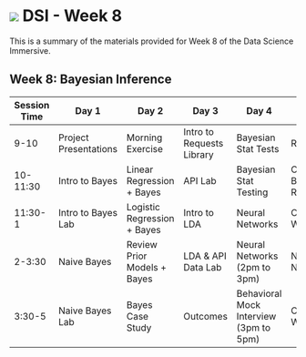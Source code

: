 # ![](https://ga-dash.s3.amazonaws.com/production/assets/logo-9f88ae6c9c3871690e33280fcf557f33.png) DSI - Week 8

This is a summary of the materials provided for Week 8 of the Data Science Immersive.

## Week 8: Bayesian Inference

Session Time | Day 1 | Day 2 | Day 3 | Day 4 | Day 5
 --- | --- | --- | --- | ---  | ---
9-10      | Project Presentations      | Morning Exercise            | Intro to Requests Library                | Bayesian Stat Tests                       | Reflection
10-11:30  | Intro to Bayes             | Linear Regression + Bayes   | API Lab                                  | Bayesian Stat Testing                    | Communicating Bayesian Results
11:30-1   | Intro to Bayes Lab         | Logistic Regression + Bayes | Intro to LDA                             | Neural Networks                  | Capstone Pt 2: Workshop
2-3:30    | Naive Bayes                | Review Prior Models + Bayes | LDA & API Data Lab                       | Neural Networks (2pm to 3pm)           | Neural Networks Lab
3:30-5    | Naive Bayes Lab            | Bayes Case Study            | Outcomes                                 | Behavioral Mock Interview (3pm to 5pm) | Capstone Pt 2: Workshop


